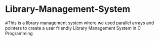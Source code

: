 # Library-Management-System
#This is a library management system where we used parallel arrays and pointers to create a user friendly Library Management System in C Programming
